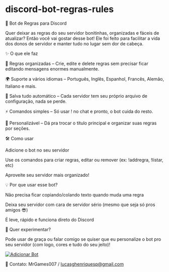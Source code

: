 # discord-bot-regras-rules

🤖 Bot de Regras para Discord

Quer deixar as regras do seu servidor bonitinhas, organizadas e fáceis de atualizar?
Então você vai gostar desse bot! Ele foi feito para facilitar a vida dos donos de servidor e manter tudo no lugar sem dor de cabeça.

✨ O que ele faz

📜 Regras organizadas – Crie, edite e delete regras sem precisar ficar editando mensagens enormes manualmente.

🌍 Suporte a vários idiomas – Português, Inglês, Espanhol, Francês, Alemão, Italiano e mais.

💾 Salva tudo automático – Cada servidor tem seu próprio arquivo de configuração, nada se perde.

⚡ Comandos simples – Só usar ! no chat e pronto, o bot cuida do resto.

🎨 Personalizável – Dá pra trocar o título principal e organizar suas regras por seções.

🛠️ Como usar

Adicione o bot no seu servidor

Use os comandos para criar regras, editar ou remover (ex: !addregra, !listar, etc)

Aproveite seu servidor mais organizado!

💡 Por que usar esse bot?

Não precisa ficar copiando/colando texto quando muda uma regra

Deixa seu servidor com cara de servidor sério (mesmo que seja só pros amigos 😎)

É leve, rápido e funciona direto do Discord

🚀 Quer experimentar?

Pode usar de graça ou falar comigo se quiser que eu personalize o bot pro seu servidor (com logo, cores e tudo do seu jeito)!

<a href="https://discord.com/oauth2/authorize?client_id=1403525479633522809&permissions=93184&integration_type=0&scope=bot+applications.commands">
  <img src="https://img.shields.io/badge/🤖 Adicionar Bot-5865F2?style=for-the-badge&logo=discord&logoColor=white" alt="Adicionar Bot">
</a>


📩 Contato: MrGames007 / lucasghenriquesp@gmail.com
